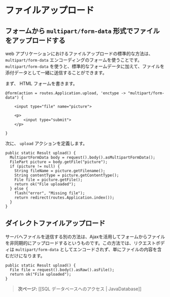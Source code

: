 <!-- translated -->
<!--
# Handling file upload
-->
# ファイルアップロード

<!--
## Uploading files in a form using `multipart/form-data`
-->
## フォームから `multipart/form-data` 形式でファイルをアップロードする

<!--
The standard way to upload files in a web application is to use a form with a special `multipart/form-data` encoding, which allows to mix standard form data with file attachments.
-->
web アプリケーションにおけるファイルアップロードの標準的な方法は、`multipart/form-data` エンコーディングのフォームを使うことです。`multipart/form-data` を使うと、標準的なフォームデータに加えて、ファイルを添付データとして一緒に送信することができます。

<!--
Start by writing an HTML form:
-->
まず、 HTML フォームを書きます。

```
@form(action = routes.Application.upload, 'enctype -> "multipart/form-data") {
    
    <input type="file" name="picture">
    
    <p>
        <input type="submit">
    </p>
    
}
```

<!--
Now let’s define the `upload` action:
-->
次に、 `upload` アクションを定義します。

```
public static Result upload() {
  MultipartFormData body = request().body().asMultipartFormData();
  FilePart picture = body.getFile("picture");
  if (picture != null) {
    String fileName = picture.getFilename();
    String contentType = picture.getContentType(); 
    File file = picture.getFile();
    return ok("File uploaded");
  } else {
    flash("error", "Missing file");
    return redirect(routes.Application.index());    
  }
}
```

<!--
## Direct file upload
-->
## ダイレクトファイルアップロード

<!--
Another way to send files to the server is to use Ajax to upload files asynchronously from a form. In this case, the request body will not be encoded as `multipart/form-data`, but will just contain the plain file contents.
-->
サーバへファイルを送信する別の方法は、Ajaxを活用してフォームからファイルを非同期的にアップロードするというものです。この方法では、リクエストボディは `multipart/form-data` としてエンコードされず、単にファイルの内容を含むだけになります。

```
public static Result upload() {
  File file = request().body().asRaw().asFile();
  return ok("File uploaded");
}
```

<!--
> **Next:** [[Accessing an SQL database | JavaDatabase]]
-->
> **次ページ:** [[SQL データベースへのアクセス | JavaDatabase]]
